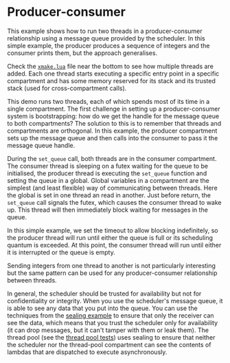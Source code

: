 Producer-consumer
=================

This example shows how to run two threads in a producer-consumer relationship using a message queue provided by the scheduler.
In this simple example, the producer produces a sequence of integers and the consumer prints them, but the approach generalises.

Check the [`xmake.lua`](xmake.lua) file near the bottom to see how multiple threads are added.
Each one thread starts executing a specific entry point in a specific compartment and has some memory reserved for its stack and its trusted stack (used for cross-compartment calls).

This demo runs two threads, each of which spends most of its time in a single compartment.
The first challenge in setting up a producer-consumer system is bootstrapping: how do we get the handle for the message queue to both compartments?
The solution to this is to remember that threads and compartments are orthogonal.
In this example, the producer compartment sets up the message queue and then calls into the consumer to pass it the message queue handle.

During the `set_queue` call, both threads are in the consumer compartment.
The consumer thread is sleeping on a futex waiting for the queue to be initialised, the producer thread is executing the `set_queue` function and setting the queue in a global.
Global variables in a compartment are the simplest (and least flexible) way of communicating between threads.
Here the global is set in one thread an read in another.
Just before return, the `set_queue` call signals the futex, which causes the consumer thread to wake up.
This thread will then immediately block waiting for messages in the queue.

In this simple example, we set the timeout to allow blocking indefinitely, so the producer thread will run until either the queue is full or its scheduling quantum is exceeded.
At this point, the consumer thread will run until either it is interrupted or the queue is empty.

Sending integers from one thread to another is not particularly interesting but the same pattern can be used for any producer-consumer relationship between threads.

In general, the scheduler should be trusted for availability but not for confidentiality or integrity.
When you use the scheduler's message queue, it is able to see any data that you put into the queue.
You can use the techniques from the [sealing example](../5.sealing) to ensure that only the receiver can see the data, which means that you trust the scheduler only for availability (it can drop messages, but it can't tamper with them or leak them).
The thread pool (see the [thread pool tests](`../../tests/thread_pool-test.cc`)) uses sealing to ensure that neither the scheduler nor the thread-pool compartment can see the contents of lambdas that are dispatched to execute asynchronously.
